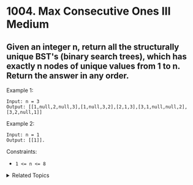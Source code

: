 # 1004. Max Consecutive Ones III<br> Medium

## Given an integer n, return all the structurally unique BST's (binary search trees), which has exactly n nodes of unique values from 1 to n. Return the answer in any order.

Example 1:

```
Input: n = 3
Output: [[1,null,2,null,3],[1,null,3,2],[2,1,3],[3,1,null,null,2],[3,2,null,1]]
```

Example 2:

```
Input: n = 1
Output: [[1]].
```

Constraints:

- `1 <= n <= 8`

<details>

<summary> Related Topics </summary>

-   `Dynamic Programming`
-   `Tree`

</details>

